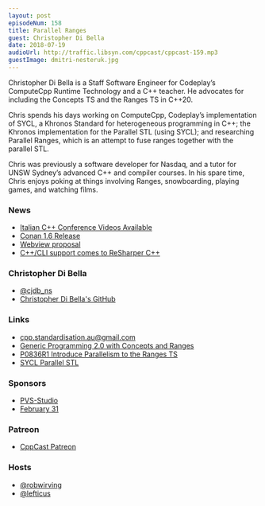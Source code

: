 ```yaml
---
layout: post
episodeNum: 158
title: Parallel Ranges
guest: Christopher Di Bella
date: 2018-07-19
audioUrl: http://traffic.libsyn.com/cppcast/cppcast-159.mp3
guestImage: dmitri-nesteruk.jpg
---
```


Christopher Di Bella is a Staff Software Engineer for Codeplay’s ComputeCpp Runtime Technology and a C++ teacher. He advocates for including the Concepts TS and the Ranges TS in C++20.

Chris spends his days working on ComputeCpp, Codeplay’s implementation of SYCL, a Khronos Standard for heterogeneous programming in C++; the Khronos implementation for the Parallel STL (using SYCL); and researching Parallel Ranges, which is an attempt to fuse ranges together with the parallel STL.

Chris was previously a software developer for Nasdaq, and a tutor for UNSW Sydney’s advanced C++ and compiler courses. In his spare time, Chris enjoys poking at things involving Ranges, snowboarding, playing games, and watching films.

### News ###

 - [Italian C++ Conference Videos Available](https://www.youtube.com/playlist?list=PLsCm1Hs016LW0zKJBvemhJ0YWIF1Fezd6)
 - [Conan 1.6 Release](https://github.com/conan-io/conan/releases/tag/1.6.0)
 - [Webview proposal](https://reddit.com/r/cpp/comments/900dor/stdweb_view_proposal/)
 - [C++/CLI support comes to ReSharper C++](https://blog.jetbrains.com/rscpp/cli-support-comes-to-resharper-cpp/)
 
### Christopher Di Bella ###

 - [@cjdb_ns](https://twitter.com/cjdb_ns)
 - [Christopher Di Bella's GitHub](https://github.com/cjdb)

### Links ###

 - [cpp.standardisation.au@gmail.com](mailto:cpp.standardisation.au@gmail.com)
 - [Generic Programming 2.0 with Concepts and Ranges](https://cppcon.org/generic-programming-2.0-with-concepts-and-ranges/)
 - [P0836R1 Introduce Parallelism to the
Ranges TS](http://wg21.link/p0836)
 - [SYCL Parallel STL](https://git.io/vCUsT)

### Sponsors ###

- [PVS-Studio](https://www.viva64.com/pvs-studio)
- [February 31](https://www.viva64.com/en/b/0550/)

### Patreon ###

- [CppCast Patreon](https://www.patreon.com/CppCast)

### Hosts ###

- [@robwirving](https://twitter.com/robwirving)
- [@lefticus](https://twitter.com/lefticus)

